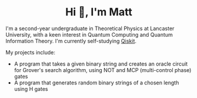 <h1 align="center">Hi 👋, I'm Matt</h1>

I'm a second-year undergraduate in Theoretical Physics at Lancaster University, with a keen interest in Quantum Computing and Quantum Information Theory. I'm currently self-studying [Qiskit](https://qiskit.org/learn/).

My projects include:
* A program that takes a given binary string and creates an oracle circuit for Grover's search algorithm, using NOT and MCP (multi-control phase) gates
* A program that generates random binary strings of a chosen length using H gates
